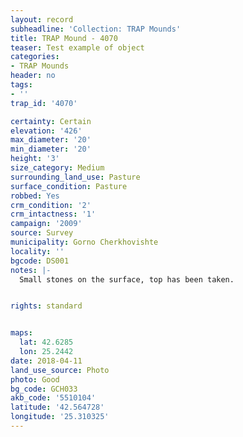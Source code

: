 ```yaml
---
layout: record
subheadline: 'Collection: TRAP Mounds'
title: TRAP Mound - 4070
teaser: Test example of object
categories:
- TRAP Mounds
header: no
tags:
- ''
trap_id: '4070'

certainty: Certain
elevation: '426'
max_diameter: '20'
min_diameter: '20'
height: '3'
size_category: Medium
surrounding_land_use: Pasture
surface_condition: Pasture
robbed: Yes
crm_condition: '2'
crm_intactness: '1'
campaign: '2009'
source: Survey
municipality: Gorno Cherkhovishte
locality: ''
bgcode: DS001
notes: |-
  Small stones on the surface, top has been taken.


rights: standard


maps:
  lat: 42.6285
  lon: 25.2442
date: 2018-04-11
land_use_source: Photo
photo: Good
bg_code: GCH033
akb_code: '5510104'
latitude: '42.564728'
longitude: '25.310325'
---
```

